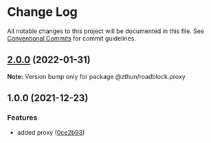 # Change Log

All notable changes to this project will be documented in this file.
See [Conventional Commits](https://conventionalcommits.org) for commit guidelines.

## [2.0.0](https://github.com/zthun/roadblock/compare/v1.0.0...v2.0.0) (2022-01-31)

**Note:** Version bump only for package @zthun/roadblock.proxy





## 1.0.0 (2021-12-23)


### Features

* added proxy ([0ce2b93](https://github.com/zthun/roadblock/commit/0ce2b9349aa37a6a73fe2d51818ab0252a9f08d0))
